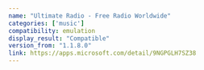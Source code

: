 ```yaml
---
name: "Ultimate Radio - Free Radio Worldwide"
categories: ['music']
compatibility: emulation
display_result: "Compatible"
version_from: "1.1.8.0"
link: https://apps.microsoft.com/detail/9NGPGLH7SZ38
---
```

